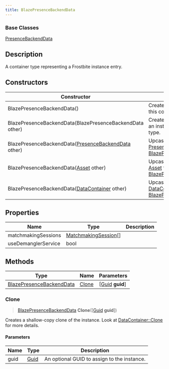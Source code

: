```yaml
---
title: BlazePresenceBackendData
---
```

### Base Classes

[PresenceBackendData](PresenceBackendData)

## Description

A container type representing a Frostbite instance entry.

## Constructors

| Constructor                                                                         | Description                                                                                                                             |
| ----------------------------------------------------------------------------------- | --------------------------------------------------------------------------------------------------------------------------------------- |
| BlazePresenceBackendData()                                                          | Create a new instance of this container type.                                                                                           |
| BlazePresenceBackendData(BlazePresenceBackendData other)                            | Create a reference copy of an instance of the same type.                                                                                |
| BlazePresenceBackendData([PresenceBackendData](PresenceBackendData) other)          | Upcast an instance of type [PresenceBackendData](PresenceBackendData) to [BlazePresenceBackendData](BlazePresenceBackendData).          |
| BlazePresenceBackendData([Asset](Asset) other)                                      | Upcast an instance of type [Asset](Asset) to [BlazePresenceBackendData](BlazePresenceBackendData).                                      |
| BlazePresenceBackendData([DataContainer](/vext/ref/shared/class/datacontainer) other) | Upcast an instance of type [DataContainer](/vext/ref/shared/class/datacontainer) to [BlazePresenceBackendData](BlazePresenceBackendData). |

## Properties

| Name                | Type                                         | Description |
| ------------------- | -------------------------------------------- | ----------- |
| matchmakingSessions | [MatchmakingSession](MatchmakingSession)\[\] |             |
| useDemanglerService | bool                                         |             |

## Methods

| Type                                                 | Name            | Parameters                                     |
| ---------------------------------------------------- | --------------- | ---------------------------------------------- |
| [BlazePresenceBackendData](BlazePresenceBackendData) | [Clone](#clone) | \[[Guid](/vext/ref/shared/class/guid) **guid**\] |

### Clone

> [BlazePresenceBackendData](BlazePresenceBackendData) **Clone**(\[[Guid](/vext/ref/shared/class/guid) **guid**\])

Creates a shallow-copy clone of the instance. Look at [DataContainer::Clone](/vext/ref/shared/class/datacontainer#clone) for more details.

#### Parameters

| Name | Type         | Description                                 |
| ---- | ------------ | ------------------------------------------- |
| guid | [Guid](Guid) | An optional GUID to assign to the instance. |
